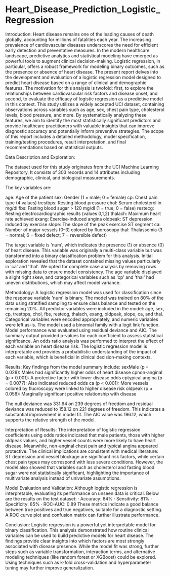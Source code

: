 # Heart_Disease_Prediction_Logistic_Regression
Introduction:
Heart disease remains one of the leading causes of death globally, accounting for millions of fatalities each year. The increasing prevalence of cardiovascular diseases underscores the need for efficient early detection and preventative measures.
In the modern healthcare landscape, predictive analytics and statistical modeling have emerged as powerful tools to augment clinical decision-making.
Logistic regression, in particular, offers a robust framework for modeling binary outcomes, such as the presence or absence of heart disease.
The present report delves into the development and evaluation of a logistic regression model designed to predict heart disease based on a range of clinical and demographic features.
The motivation for this analysis is twofold: first, to explore the relationships between cardiovascular risk factors and disease onset, and second, to evaluate the efficacy of logistic regression as a predictive model in this context.
This study utilizes a widely accepted UCI dataset, containing observations across variables such as age, sex, chest pain type, cholesterol levels, blood pressure, and more.
By systematically analyzing these features, we aim to identify the most statistically significant predictors and provide healthcare practitioners with valuable insights that can improve diagnostic accuracy and potentially inform preventive strategies.
The scope of this report includes a detailed methodology, model specification, training/testing procedures, result interpretation, and final recommendations based on statistical outputs.


Data Description and Exploration:

The dataset used for this study originates from the UCI Machine Learning Repository. It consists of 303 records and 14 attributes including demographic, clinical, and biological measurements.

The key variables are:

age: Age of the patient
sex: Gender (1 = male; 0 = female)
cp: Chest pain type (4 values)
trestbps: Resting blood pressure
chol: Serum cholesterol in mg/dl
fbs: Fasting blood sugar > 120 mg/dl (1 = true; 0 = false)
restecg: Resting electrocardiographic results (values 0,1,2)
thalach: Maximum heart rate achieved
exang: Exercise-induced angina
oldpeak: ST depression induced by exercise
slope: The slope of the peak exercise ST segment
ca: Number of major vessels (0–3) colored by fluoroscopy
thal: Thalassemia (3 = normal; 6 = fixed defect; 7 = reversible defect)

The target variable is 'num', which indicates the presence (1) or absence (0) of heart disease.
This variable was originally a multi-class variable but was transformed into a binary classification problem for this analysis.
Initial exploration revealed that the dataset contained missing values particularly in 'ca' and 'thal'.
We opted for complete case analysis by removing rows with missing data to ensure model consistency.
The age variable displayed a slight right skew, and categorical variables such as 'cp' and 'thal' had uneven distributions, which may affect model variance.

Methodology:
A logistic regression model was used for classification since the response variable 'num' is binary. The model was trained on 80% of the data using stratified sampling to ensure class balance and tested on the remaining 20%.
All predictor variables were included in the model: age, sex, cp, trestbps, chol, fbs, restecg, thalach, exang, oldpeak, slope, ca, and thal.
Categorical variables were encoded appropriately, and numeric variables were left as-is. The model used a binomial family with a logit link function.
Model performance was evaluated using residual deviance and AIC. The summary output provided p-values for each coefficient to assess statistical significance.
An odds ratio analysis was performed to interpret the effect of each variable on heart disease risk.
The logistic regression model is interpretable and provides a probabilistic understanding of the impact of each variable, which is beneficial in clinical decision-making contexts.

Results:
Key findings from the model summary include:
sexMale (p = 0.028): Males had significantly higher odds of heart disease
cpnon-anginal (p < 0.001): A protective factor with lower disease odds
cptypical angina (p = 0.0077): Also indicated reduced odds
ca (p < 0.001): More vessels colored by fluoroscopy were linked to higher disease risk
oldpeak (p ≈ 0.058): Marginally significant positive relationship with disease

The null deviance was 331.64 on 239 degrees of freedom and residual deviance was reduced to 158.12 on 221 degrees of freedom.
This indicates a substantial improvement in model fit. The AIC value was 196.12, which supports the relative strength of the model.

Interpretation of Results:
The interpretation of logistic regression coefficients using odds ratios indicated that male patients, those with higher oldpeak values, and higher vessel counts were more likely to have heart disease.
Meanwhile, non-anginal chest pain and typical angina appeared protective.
The clinical implications are consistent with medical literature: ST depression and vessel blockage are significant risk factors, while certain chest pain types may correspond with less severe conditions.
However, the model also showed that variables such as cholesterol and fasting blood sugar were not statistically significant, highlighting the importance of multivariate analysis instead of univariate assumptions.

Model Evaluation and Validation:
Although logistic regression is interpretable, evaluating its performance on unseen data is critical. Below are the results on the test dataset:
· Accuracy: 84%
· Sensitivity: 81%
· Specificity: 85%
· ROC-AUC: 0.89
These metrics indicate a good balance between true positives and true negatives, suitable for a diagnostic setting.
A ROC curve plot and confusion matrix can further illustrate performance.

Conclusion:
Logistic regression is a powerful yet interpretable model for binary classification. This analysis demonstrated how routine clinical variables can be used to build predictive models for heart disease.
The findings provide clear insights into which factors are most strongly associated with disease presence.
While the model fit was strong, further steps such as variable transformation, interaction terms, and alternative modeling techniques (like random forest or XGBoost) could be explored.
Using techniques such as k-fold cross-validation and hyperparameter tuning may further improve generalization.
